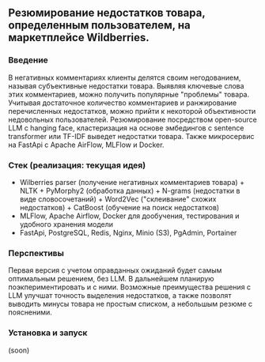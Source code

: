 ## Резюмирование недостатков товара, определенным пользователем, на маркетплейсе Wildberries. 

### Введение
В негативных комментариях клиенты делятся своим
негодованием, называя субъективные недостатки товара. Выявляя ключевые слова этих
комментариев, можно получить популярные "проблемы" товара. Учитывая достаточное количество
комментариев и ранжирование перечисленных недостатков, можно прийти к некоторой
объективности недовольных пользователей. Резюмирование посредством open-source LLM
c hanging face, кластеризация на основе эмбедингов с sentence transformer или TF-IDF
выведет недостатки товара. Также микросервис на FastApi с Apache AirFlow, MLFlow и
Docker. 

### Стек (реализация: текущая идея)
* Wilberries parser (получение негативных комментариев товара) + NLTK + PyMorphy2 (обработка данных) + N-grams (недостатки в виде словосочетаний) + Word2Vec ("склеивание" схожих недостатков) + CatBoost (обучение на поиск недостатков)
* MLFlow, Apache Airflow, Docker для дообучения, тестирования и удобного хранения модели
* FastApi, PostgreSQL, Redis, Nginx, Minio (S3), PgAdmin, Portainer
  
### Перспективы
Первая версия с учетом оправданных ожиданий будет самым оптимальным решением, без LLM. В дальнейшем планирую поэкпериментировать и с ними. Возможные преимущества решения с LLM улучшат точность выделения недостатков, а также позволят выводить минусы товара не простым списком, а небольшым резюме с поясненими. 

### Установка и запуск 
(soon)

